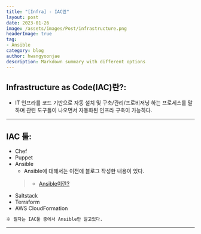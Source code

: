 ```yaml
---
title: "[Infra] - IAC란"
layout: post
date: 2023-01-26
image: /assets/images/Post/infrastructure.png
headerImage: true
tag:
- Ansible
category: blog
author: hwangyoonjae
description: Markdown summary with different options
---
```


## Infrastructure as Code(IAC)란?:
- IT 인프라를 코드 기반으로 자동 설치 및 구축/관리/프로비저닝 하는 프로세스를 말하며 관련 도구들이 나오면서 자동화된 인프라 구축이 가능하다.

* * *

## IAC 툴:
- Chef
- Puppet
- Ansible
  - Ansible에 대해서는 이전에 블로그 작성한 내용이 있다.
  > * [Ansible이란?](https://hwangyoonjae.github.io/Ansible-Ansible%EB%9E%80/ "Ansible이란?")
- Saltstack
- Terraform
- AWS CloudFormation

```html
※ 필자는 IAC툴 중에서 Ansible만 알고있다.
```

* * *